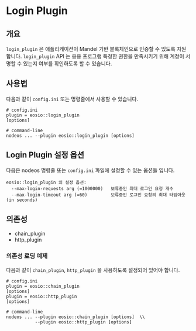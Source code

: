 # Login Plugin

## 개요

`login_plugin` 은 애플리케이션이 Mandel 기반 블록체인으로 인증할 수 있도록 지원합니다. `login_plugin` API 는 응용 프로그램 특정한 권한을 만족시키기 위해 계정이 서명할 수 있는지 여부를 확인하도록 할 수 있습니다.

## 사용법

다음과 같이 `config.ini`  또는 명령줄에서 사용할 수 있습니다.&#x20;

```
# config.ini
plugin = eosio::login_plugin
[options]

# command-line
nodeos ... --plugin eosio::login_plugin [options]
```

## Login Plugin 설정 옵션

다음은 nodeos 명령줄 또는 `config.ini` 파일에 설정할 수 있는 옵션들 입니다.

```
eosio::login_plugin 의 설정 옵션:
  --max-login-requests arg (=1000000)   보류중인 최대 로그인 요청 개수
  --max-login-timeout arg (=60)         보류중인 로그인 요청의 최대 타임아웃 (in seconds)
```

## 의존성

* chain\_plugin
* http\_plugin

### 의존성 로딩 예제

다음과 같이 `chain_plugin`, `http_plugin` 을 사용하도록 설정되어 있어야 합니다.

```
# config.ini
plugin = eosio::chain_plugin
[options]
plugin = eosio::http_plugin 
[options]

# command-line
nodeos ... --plugin eosio::chain_plugin [options]  \\
           --plugin eosio::http_plugin [options]
```
